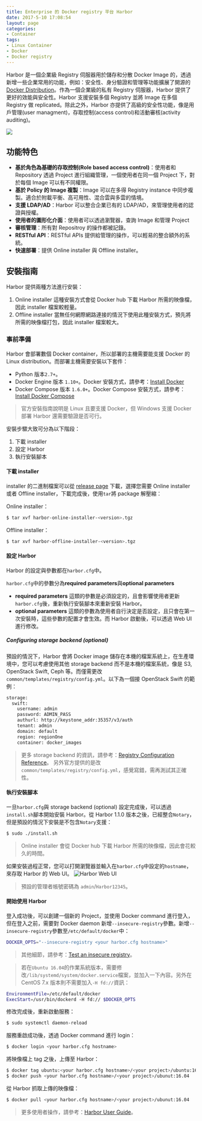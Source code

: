 ```yaml
---
title: Enterprise 的 Docker registry 平台 Harbor
date: 2017-5-10 17:08:54
layout: page
categories:
- Container
tags:
- Linux Container
- Docker
- Docker registry
---
```

Harbor 是一個企業級 Registry 伺服器用於儲存和分散 Docker Image 的，透過新增一些企業常用的功能，例如：安全性、身分驗證和管理等功能擴展了開源的 [Docker Distribution](https://github.com/docker/distribution)。作為一個企業級的私有 Registry 伺服器，Harbor 提供了更好的效能與安全性。Harbor 支援安裝多個 Registry 並將 Image 在多個 Registry 做 replicated。除此之外，Harbor 亦提供了高級的安全性功能，像是用戶管理(user managment)，存取控制(access control)和活動審核(activity auditing)。

![](/images/docker/harbor_logo.png)
<!--more-->

## 功能特色
- **基於角色為基礎的存取控制(Role based access control)**：使用者和 Repository 透過 Project 進行組織管理，一個使用者在同一個 Project 下，對於每個 Image 可以有不同權限。
- **基於 Policy 的 Image 複製**：Image 可以在多得 Registry instance 中同步複製。適合於附載平衡、高可用性、混合雲與多雲的情境。
- **支援 LDAP/AD**：Harbor 可以整合企業已有的 LDAP/AD，來管理使用者的認證與授權。
- **使用者的圖形化介面**：使用者可以透過瀏覽器，查詢 Image 和管理 Project
- **審核管理**：所有對 Repositroy 的操作都被記錄。
- **RESTful API**：RESTful APIs 提供給管理的操作，可以輕易的整合額外的系統。
- **快速部署**：提供 Online installer 與 Offline installer。

## 安裝指南
Harbor 提供兩種方法進行安裝：
1. Online installer
    這種安裝方式會從 Docker hub 下載 Harbor 所需的映像檔，因此 installer 檔案較輕量。
2. Offline installer
    當無任何網際網路連接的情況下使用此種安裝方式，預先將所需的映像檔打包，因此 installer 檔案較大。

### 事前準備
Harbor 會部署數個 Docker container，所以部署的主機需要能支援 Docker 的 Linux distribution。而部署主機需要安裝以下套件：
* Python 版本`2.7+`。
* Docker Engine 版本 `1.10+`。Docker 安裝方式，請參考：[Install Docker](https://docs.docker.com/engine/installation/)
* Docker Compose 版本 `1.6.0+`。Docker Compose 安裝方式，請參考：[Install Docker Compose](https://docs.docker.com/compose/install/)

> 官方安裝指南說明是 Linux 且要支援 Docker，但 Windows 支援 Docker 部署 Harbor 還需要驗證是否可行。

安裝步驟大致可分為以下階段：
1. 下載 installer
2. 設定 Harbor
3. 執行安裝腳本

#### 下載 installer
installer 的二進制檔案可以從 [release page](https://github.com/vmware/harbor/releases) 下載，選擇您需要 Online installer 或者 Offline installer，下載完成後，使用`tar`將 package 解壓縮：

Online installer：
```sh
$ tar xvf harbor-online-installer-<version>.tgz
```

Offline installer：
```sh
$ tar xvf harbor-offline-installer-<version>.tgz
```

#### 設定 Harbor
Harbor 的設定與參數都在`harbor.cfg`中。

`harbor.cfg`中的參數分為**required parameters**與**optional parameters**
* **required parameters**
    這類的參數是必須設定的，且會影響使用者更新`harbor.cfg`後，重新執行安裝腳本來重新安裝 Harbor。
* **optional parameters**
    這類的參數為使用者自行決定是否設定，且只會在第一次安裝時，這些參數的配置才會生效。而 Harbor 啟動後，可以透過 Web UI 進行修改。

##### Configuring storage backend (optional)
預設的情況下，Harbor 會將 Docker image 儲存在本機的檔案系統上，在生產環境中，您可以考慮使用其他 storage backend 而不是本機的檔案系統，像是 S3, OpenStack Swift, Ceph 等。而僅需更改 `common/templates/registry/config.yml`。以下為一個接 OpenStack Swift 的範例：
```sh
storage:
  swift:
    username: admin
    password: ADMIN_PASS
    authurl: http://keystone_addr:35357/v3/auth
    tenant: admin
    domain: default
    region: regionOne
    container: docker_images
```
> 更多 storage backend 的資訊，請參考：[Registry Configuration Reference](https://docs.docker.com/registry/configuration/)。
> 另外官方提供的是改 `common/templates/registry/config.yml`，感覺寫錯，需再測試其正確性。

#### 執行安裝腳本
一旦`harbor.cfg`與 storage backend (optional) 設定完成後，可以透過`install.sh`腳本開始安裝 Harbor。從 Harbor 1.1.0 版本之後，已經整合`Notary`，但是預設的情況下安裝是不包含`Notary`支援：
```sh
$ sudo ./install.sh
```
> Online installer 會從 Docker hub 下載 Harbor 所需的映像檔，因此會花較久的時間。

如果安裝過程正常，您可以打開瀏覽器並輸入在`harbor.cfg`中設定的`hostname`，來存取 Harbor 的 Web UI。
![Harbor Web UI](https://i.imgur.com/jBVsr49.png)
> 預設的管理者帳號密碼為 `admin`/`Harbor12345`。

#### 開始使用 Harbor
登入成功後，可以創建一個新的 Project，並使用 Docker command 進行登入，但在登入之前，需要對 Docker daemon 新增`--insecure-registry`參數。新增`--insecure-registry`參數至`/etc/default/docker`中：
```sh
DOCKER_OPTS="--insecure-registry <your harbor.cfg hostname>"
```
> 其他細節，請參考：[Test an insecure registry](https://docs.docker.com/registry/insecure/#deploying-a-plain-http-registry)。

> 若在`Ubuntu 16.04`的作業系統版本，需要修改`/lib/systemd/system/docker.service`檔案，並加入一下內容。另外在 CentOS 7.x 版本則不需要加入`-H fd://`資訊：
```sh
EnvironmentFile=/etc/default/docker
ExecStart=/usr/bin/dockerd -H fd:// $DOCKER_OPTS
```

修改完成後，重新啟動服務：
```sh
$ sudo systemctl daemon-reload
```

服務重啟成功後，透過 Docker command 進行 login：
```sh
$ docker login <your harbor.cfg hostname>
```

將映像檔上 tag 之後，上傳至 Harbor：
```sh
$ docker tag ubuntu:<your harbor.cfg hostname>/<your project>/ubuntu:16.04
$ docker push <your harbor.cfg hostname>/<your project>/ubunut:16.04
```

從 Harbor 抓取上傳的映像檔：
```sh
$ docker pull <your harbor.cfg hostname>/<your project>/ubunut:16.04
```
> 更多使用者操作，請參考：[Harbor User Guide](https://github.com/vmware/harbor/blob/master/docs/user_guide.md)。
